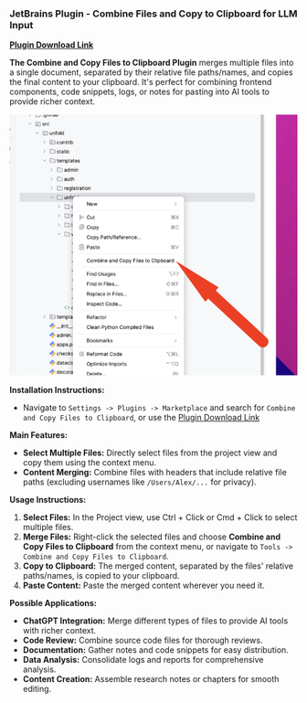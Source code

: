 ### JetBrains Plugin - Combine Files and Copy to Clipboard for LLM Input

**[Plugin Download Link](https://plugins.jetbrains.com/plugin/25635-copy-files-to-clipboard-for-llm)**

**The Combine and Copy Files to Clipboard Plugin** merges multiple files into a single document, separated by their relative file paths/names, and copies the final content to your clipboard. It's perfect for combining frontend components, code snippets, logs, or notes for pasting into AI tools to provide richer context.

![screenshot.jpg](screenshot.jpg)

**Installation Instructions:**
- Navigate to `Settings -> Plugins -> Marketplace` and search for `Combine and Copy Files to Clipboard`, or use the [Plugin Download Link](https://plugins.jetbrains.com/plugin/25635-copy-files-to-clipboard-for-llm)

**Main Features:**
- **Select Multiple Files:** Directly select files from the project view and copy them using the context menu.
- **Content Merging:** Combine files with headers that include relative file paths (excluding usernames like `/Users/Alex/...` for privacy).

**Usage Instructions:**
1. **Select Files:** In the Project view, use Ctrl + Click or Cmd + Click to select multiple files.
2. **Merge Files:** Right-click the selected files and choose **Combine and Copy Files to Clipboard** from the context menu, or navigate to `Tools -> Combine and Copy Files to Clipboard`.
3. **Copy to Clipboard:** The merged content, separated by the files' relative paths/names, is copied to your clipboard.
4. **Paste Content:** Paste the merged content wherever you need it.

**Possible Applications:**
- **ChatGPT Integration:** Merge different types of files to provide AI tools with richer context.
- **Code Review:** Combine source code files for thorough reviews.
- **Documentation:** Gather notes and code snippets for easy distribution.
- **Data Analysis:** Consolidate logs and reports for comprehensive analysis.
- **Content Creation:** Assemble research notes or chapters for smooth editing.